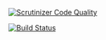 [![Scrutinizer Code Quality](https://scrutinizer-ci.com/g/Marc-Calafell/todosBackend/badges/quality-score.png?b=master)](https://scrutinizer-ci.com/g/Marc-Calafell/todosBackend/?branch=master)


[![Build Status](https://travis-ci.org/Marc-Calafell/todosBackend.svg?branch=master)](https://travis-ci.org/Marc-Calafell/todosBackend)
